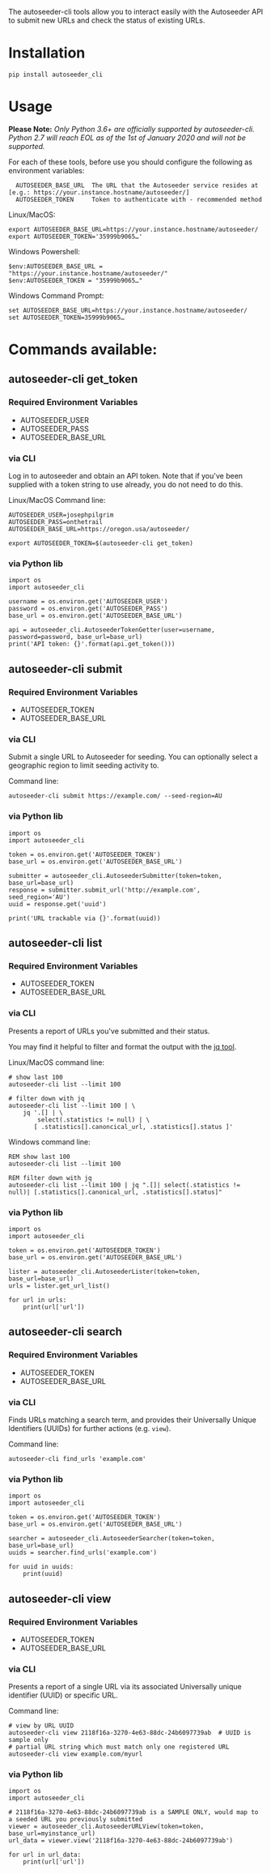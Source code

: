 The autoseeder-cli tools allow you to interact easily with the Autoseeder API
to submit new URLs and check the status of existing URLs.

# Installation

```
pip install autoseeder_cli
```

# Usage

**Please Note:** 
*Only Python 3.6+ are officially supported by autoseeder-cli. Python 2.7 will reach EOL as of the 1st of January 2020 and will not be supported.*

For each of these tools, before use you should configure the following as environment variables:

```
  AUTOSEEDER_BASE_URL  The URL that the Autoseeder service resides at [e.g.: https://your.instance.hostname/autoseeder/]
  AUTOSEEDER_TOKEN     Token to authenticate with - recommended method
```

Linux/MacOS:
```
export AUTOSEEDER_BASE_URL=https://your.instance.hostname/autoseeder/
export AUTOSEEDER_TOKEN='35999b9065…'
```

Windows Powershell:
```
$env:AUTOSEEDER_BASE_URL = "https://your.instance.hostname/autoseeder/"
$env:AUTOSEEDER_TOKEN = "35999b9065…"
```

Windows Command Prompt:
```
set AUTOSEEDER_BASE_URL=https://your.instance.hostname/autoseeder/
set AUTOSEEDER_TOKEN=35999b9065…
```

# Commands available:

## autoseeder-cli get_token

### Required Environment Variables
* AUTOSEEDER_USER
* AUTOSEEDER_PASS
* AUTOSEEDER_BASE_URL

### via CLI
Log in to autoseeder and obtain an API token. Note that if you've been supplied with a token string to use already, you do not need to do this.

Linux/MacOS Command line:
```
AUTOSEEDER_USER=josephpilgrim
AUTOSEEDER_PASS=onthetrail
AUTOSEEDER_BASE_URL=https://oregon.usa/autoseeder/

export AUTOSEEDER_TOKEN=$(autoseeder-cli get_token)
```

### via Python lib

```
import os
import autoseeder_cli

username = os.environ.get('AUTOSEEDER_USER')
password = os.environ.get('AUTOSEEDER_PASS')
base_url = os.environ.get('AUTOSEEDER_BASE_URL')

api = autoseeder_cli.AutoseederTokenGetter(user=username, password=password, base_url=base_url) 
print('API token: {}'.format(api.get_token()))
```

## autoseeder-cli submit

### Required Environment Variables
* AUTOSEEDER_TOKEN
* AUTOSEEDER_BASE_URL

### via CLI
Submit a single URL to Autoseeder for seeding. You can optionally select a 
geographic region to limit seeding activity to.

Command line:
```
autoseeder-cli submit https://example.com/ --seed-region=AU
```

### via Python lib

```
import os
import autoseeder_cli

token = os.environ.get('AUTOSEEDER_TOKEN')
base_url = os.environ.get('AUTOSEEDER_BASE_URL')

submitter = autoseeder_cli.AutoseederSubmitter(token=token, base_url=base_url) 
response = submitter.submit_url('http://example.com', seed_region='AU')
uuid = response.get('uuid')

print('URL trackable via {}'.format(uuid))
```

## autoseeder-cli list

### Required Environment Variables
* AUTOSEEDER_TOKEN
* AUTOSEEDER_BASE_URL

### via CLI

Presents a report of URLs you've submitted and their status.

You may find it helpful to filter and format the output with the [jq tool](https://stedolan.github.io/jq/).

Linux/MacOS command line:
```
# show last 100
autoseeder-cli list --limit 100

# filter down with jq
autoseeder-cli list --limit 100 | \
    jq '.[] | \
        select(.statistics != null) | \
       [ .statistics[].canoncical_url, .statistics[].status ]'
```

Windows command line:
```shell
REM show last 100
autoseeder-cli list --limit 100

REM filter down with jq
autoseeder-cli list --limit 100 | jq ".[]| select(.statistics != null)| [.statistics[].canonical_url, .statistics[].status]"
```

### via Python lib

```
import os
import autoseeder_cli

token = os.environ.get('AUTOSEEDER_TOKEN')
base_url = os.environ.get('AUTOSEEDER_BASE_URL')

lister = autoseeder_cli.AutoseederLister(token=token, base_url=base_url) 
urls = lister.get_url_list()

for url in urls:
    print(url['url'])
```

## autoseeder-cli search

### Required Environment Variables
* AUTOSEEDER_TOKEN
* AUTOSEEDER_BASE_URL

### via CLI

Finds URLs matching a search term, and provides their Universally Unique Identifiers (UUIDs) for further
actions (e.g. `view`).

Command line:
```
autoseeder-cli find_urls 'example.com'
```

### via Python lib

```
import os
import autoseeder_cli

token = os.environ.get('AUTOSEEDER_TOKEN')
base_url = os.environ.get('AUTOSEEDER_BASE_URL')

searcher = autoseeder_cli.AutoseederSearcher(token=token, base_url=base_url) 
uuids = searcher.find_urls('example.com')

for uuid in uuids:
    print(uuid)
```

## autoseeder-cli view

### Required Environment Variables
* AUTOSEEDER_TOKEN
* AUTOSEEDER_BASE_URL

### via CLI

Presents a report of a single URL via its associated Universally unique identifier (UUID) or specific URL.

Command line:

```
# view by URL UUID
autoseeder-cli view 2118f16a-3270-4e63-88dc-24b6097739ab  # UUID is sample only
# partial URL string which must match only one registered URL
autoseeder-cli view example.com/myurl
```

### via Python lib

```
import os
import autoseeder_cli

# 2118f16a-3270-4e63-88dc-24b6097739ab is a SAMPLE ONLY, would map to a seeded URL you previously submitted
viewer = autoseeder_cli.AutoseederURLView(token=token, base_url=myinstance_url)
url_data = viewer.view('2118f16a-3270-4e63-88dc-24b6097739ab')

for url in url_data:
    print(url['url'])
```

